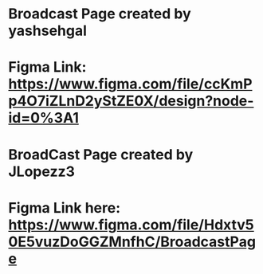 # Broadcast Page created by yashsehgal
# Figma Link: https://www.figma.com/file/ccKmPp4O7iZLnD2yStZE0X/design?node-id=0%3A1

# BroadCast Page created by JLopezz3

# Figma Link here: https://www.figma.com/file/Hdxtv50E5vuzDoGGZMnfhC/BroadcastPage